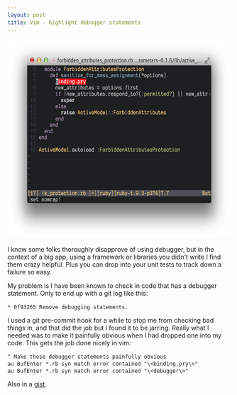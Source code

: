 ```yaml
---
layout: post
title: Vim - highlight debugger statements
---
```


<img src="/images/vim-debugger.png" style="height:447px;" />

I know some folks thoroughly disapprove of using debugger, but in the context of a big app, using a framework or libraries you didn't write I find them crazy helpful. Plus you can drop into your unit tests to track down a failure so easy.

My problem is I have been known to check in code that has a debugger statement. Only to end up with a git log like this:

    * 0f93265 Remove debugging statements.

I used a git pre-commit hook for a while to stop me from checking bad things in, and that did the job but I found it to be jarring. Really what I needed was to make it painfully obvious when I had dropped one into my code. This gets the job done nicely in vim:


    " Make those debugger statements painfully obvious
    au BufEnter *.rb syn match error contained "\<binding.pry\>"
    au BufEnter *.rb syn match error contained "\<debugger\>"

Also in a [gist](https://gist.github.com/csexton/4742417).
